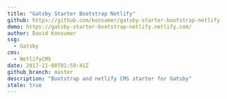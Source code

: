 ```yaml
---
title: "Gatsby Starter Bootstrap Netlify"
github: https://github.com/konsumer/gatsby-starter-bootstrap-netlify
demo: https://gatsby-starter-bootstrap-netlify.netlify.com/
author: David Konsumer
ssg:
  - Gatsby
cms:
  - NetlifyCMS
date: 2017-11-08T01:59:41Z
github_branch: master
description: "Bootstrap and netlify CMS starter for Gatsby"
stale: true
---
```

